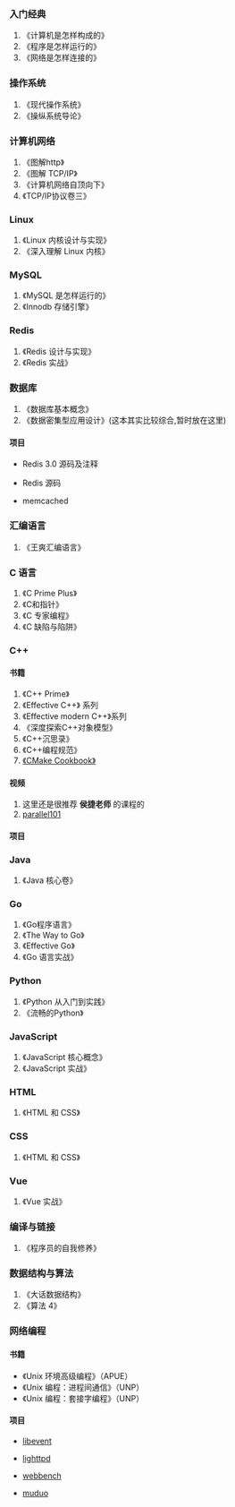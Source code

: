 ### 入门经典

1. 《计算机是怎样构成的》
2. 《程序是怎样运行的》
3. 《网络是怎样连接的》


### 操作系统

1. 《现代操作系统》
2. 《操纵系统导论》

### 计算机网络

1. 《图解http》
2. 《图解 TCP/IP》
3. 《计算机网络自顶向下》
4. 《TCP/IP协议卷三》

### Linux

1. 《Linux 内核设计与实现》
2. 《深入理解 Linux 内核》

### MySQL

1. 《MySQL 是怎样运行的》
2. 《Innodb 存储引擎》

### Redis

1. 《Redis 设计与实现》
2. 《Redis 实战》

### 数据库

1. 《数据库基本概念》
2. 《数据密集型应用设计》(这本其实比较综合,暂时放在这里)

#### 项目

- Redis 3.0 源码及注释

- Redis 源码

- memcached

### 汇编语言

1. 《王爽汇编语言》

### C 语言

1. 《C Prime Plus》
2. 《C和指针》
3. 《C 专家编程》
4. 《C 缺陷与陷阱》

### C++

#### 书籍

1. 《C++ Prime》
2. 《Effective C++》 系列
3. 《Effective modern C++》系列
4. 《深度探索C++对象模型》
5. 《C++沉思录》
6. 《C++编程规范》
7. [《CMake Cookbook》](https://www.bookstack.cn/read/CMake-Cookbook/README.md)

#### 视频

1. 这里还是很推荐 **侯捷老师** 的课程的
2. [parallel101](https://github.com/parallel101)

#### 项目



### Java

1. 《Java 核心卷》


### Go

1. 《Go程序语言》
2. 《The Way to Go》
3. 《Effective Go》
4. 《Go 语言实战》

### Python

1. 《Python 从入门到实践》
2. 《流畅的Python》

### JavaScript

1. 《JavaScript 核心概念》
2. 《JavaScript 实战》

### HTML

1. 《HTML 和 CSS》

### CSS

1. 《HTML 和 CSS》

### Vue

1. 《Vue 实战》

### 编译与链接

1. 《程序员的自我修养》

### 数据结构与算法

1. 《大话数据结构》
2. 《算法 4》

### 网络编程

#### 书籍

- 《Unix 环境高级编程》（APUE）
- 《Unix 编程：进程间通信》（UNP）
- 《Unix 编程：套接字编程》（UNP）

#### 项目

- [libevent](https://github.com/libevent/libevent)

- [lighttpd](https://github.com/lighttpd/lighttpd1.4)

- [webbench](https://github.com/EZLippi/WebBench)

- [muduo](https://github.com/chenshuo/muduo)

